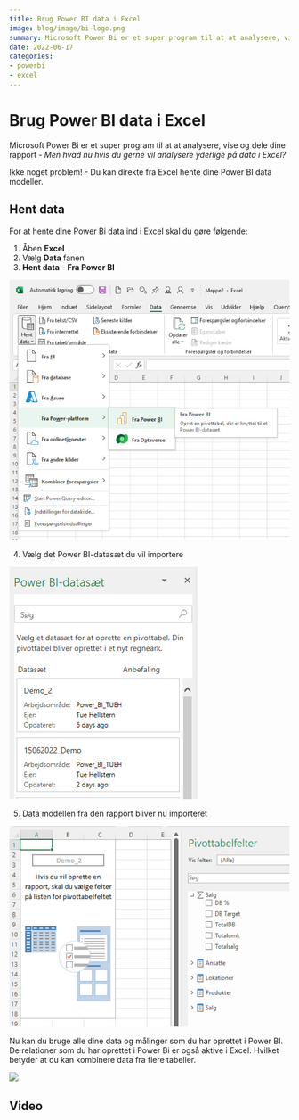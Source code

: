 ```yaml
---
title: Brug Power BI data i Excel
image: blog/image/bi-logo.png
summary: Microsoft Power Bi er et super program til at at analysere, vise og dele dine rapport - Men hvad nu hvis du gerne vil analysere yderlige på data i Excel?
date: 2022-06-17
categories:
- powerbi
- excel
---
```


# Brug Power BI data i Excel
Microsoft Power Bi er et super program til at at analysere, vise og dele dine rapport - *Men hvad nu hvis du gerne vil analysere yderlige på data i Excel?*

Ikke noget problem! - Du kan direkte fra Excel hente dine Power BI data modeller.

## Hent data
For at hente dine Power Bi data ind i Excel skal du gøre følgende:

1. Åben **Excel**
2. Vælg **Data** fanen
3. **Hent data** - **Fra Power BI**

![](/assets/image/bi-excel-1.jpg)

4. Vælg det Power BI-datasæt du vil importere

![](image/bi-excel-2.jpg)

5. Data modellen fra den rapport bliver nu importeret

![](image//bi-excel-3.jpg)

Nu kan du bruge alle dine data og målinger som du har oprettet i Power BI. De relationer som du har oprettet i Power Bi er også aktive i Excel. Hvilket betyder at du kan kombinere data fra flere tabeller.

![](/image/bi-excel-4.jpg)

## Video
<div style="position: relative; padding-bottom: NaN%; height: 0;"><iframe src="https://www.loom.com/embed/ff3ac29fd6e94e5c8546976a9fbbd195" frameborder="0" webkitallowfullscreen mozallowfullscreen allowfullscreen style="position: absolute; top: 0; left: 0; width: 100%; height: 100%;"></iframe></div>
